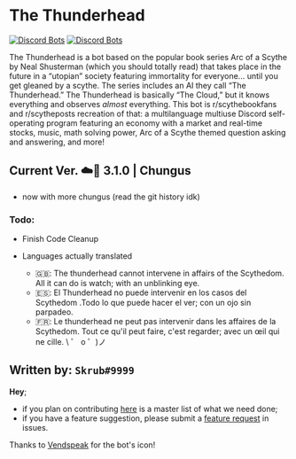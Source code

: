 # The Thunderhead

[![Discord Bots](https://top.gg/api/widget/lib/629799045954797609.svg)](https://top.gg/bot/629799045954797609)
[![Discord Bots](https://top.gg/api/widget/status/629799045954797609.svg)](https://top.gg/bot/629799045954797609)

The Thunderhead is a bot based on the popular book series Arc of a Scythe by Neal Shusterman (which you should totally read) that takes place in the future in a “utopian” society featuring immortality for everyone... until you get gleaned by a scythe. The series includes an AI they call “The Thunderhead.” The Thunderhead is basically “The Cloud,” but it knows everything and observes _almost_ everything. This bot is r/scythebookfans and r/scytheposts recreation of that: a multilanguage multiuse Discord self-operating program featuring an economy with a market and real-time stocks, music, math solving power, Arc of a Scythe themed question asking and answering, and more!

## Current Ver. ☁️🐰 3.1.0 | Chungus
- now with more chungus (read the git history idk)


### Todo:

- Finish Code Cleanup
- Languages actually translated

 
  - 🇬🇧: The thunderhead cannot intervene in affairs of the Scythedom. All it can do is watch; with an unblinking eye.
  - 🇪🇸: El Thunderhead no puede intervenir en los casos del Scythedom .Todo lo que puede hacer el ver; con un ojo sin parpadeo.
  - 🇫🇷: Le thunderhead ne peut pas intervenir dans les affaires de la Scythedom. Tout ce qu'il peut faire, c'est regarder; avec un œil qui ne cille.
\ ゜ o ゜)ノ

## Written by: `Skrub#9999`

**Hey**;

- if you plan on contributing [here](https://trello.com/b/wtAYO1cr/thunderhead) is a master list of what we need done;
- if you have a feature suggestion, please submit a [feature request](https://github.com/humboldt123/the-thunderhead/issues/new?assignees=humboldt123&labels=enhancement&template=feature_request.md&title=%5BFEATURE+REQUEST%5D) in issues.

Thanks to [Vendspeak](https://www.youtube.com/channel/UC7BmOtrQdZP5e5hWoso7C4g) for the bot's icon!
